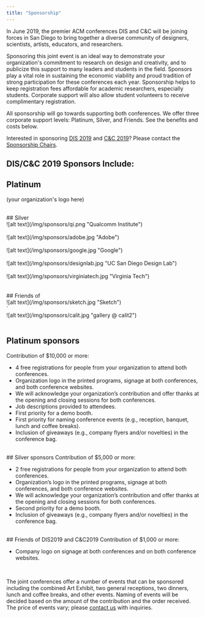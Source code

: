 ```yaml
---
title: "Sponsorship"
---
```


In June 2019, the premier ACM conferences DIS and C&C will be joining forces in San Diego to bring together a diverse community of designers, scientists, artists, educators, and researchers.

Sponsoring this joint event is an ideal way to demonstrate your organization's commitment to research on design and creativity, and to publicize this support to many leaders and students in the field. Sponsors play a vital role in sustaining the economic viability and proud tradition of strong participation for these conferences each year. Sponsorship helps to keep registration fees affordable for academic researchers, especially students. Corporate support will also allow student volunteers to receive complimentary registration.

All sponsorship will go towards supporting both conferences. We offer three corporate support levels: Platinum, Silver, and Friends. See the benefits and costs below. </br>

Interested in sponsoring [DIS 2019](https://dis2019.com) and [C&C 2019](http://cc.acm.org/2019/sponsor.php)? Please contact the [Sponsorship Chairs](mailto:sponsor2019@cc.acm.org).


## DIS/C&C 2019 Sponsors Include: 
                                         
## Platinum </br>
(your organization's logo here)

</br>
## Silver </br>
![alt text](/img/sponsors/qi.png "Qualcomm Institute") </br> </br> 
![alt text](/img/sponsors/adobe.jpg "Adobe") </br> </br> 
![alt text](/img/sponsors/google.jpg "Google") </br> </br> 
![alt text](/img/sponsors/designlab.jpg "UC San Diego Design Lab") </br> </br> 
![alt text](/img/sponsors/virginiatech.jpg "Virginia Tech") </br> </br> 

</br>
## Friends of </br>
 ![alt text](/img/sponsors/sketch.jpg "Sketch") </br>` </br>   
 ![alt text](/img/sponsors/calit.jpg "gallery @ calit2") </br> 


</br>

## Platinum sponsors 
Contribution of $10,000 or more:

- 4 free registrations for people from your organization to attend both conferences.
- Organization logo in the printed programs, signage at both conferences, and both conference websites.
- We will acknowledge your organization’s contribution and offer thanks at the opening and closing sessions for both conferences.
- Job descriptions provided to attendees.
- First priority for a demo booth.
- First priority for naming conference events (e.g., reception, banquet, lunch and coffee breaks).
- Inclusion of giveaways (e.g., company flyers and/or novelties) in the conference bag.

</br>
## Silver sponsors
Contribution of $5,000 or more:

- 2 free registrations for people from your organization to attend both conferences.
- Organization’s logo in the printed programs, signage at both conferences, and both conference websites.
- We will acknowledge your organization’s contribution and offer thanks at the opening and closing sessions for both conferences.
- Second priority for a demo booth.
- Inclusion of giveaways (e.g., company flyers and/or novelties) in the conference bag.

</br>
## Friends of DIS2019 and C&C2019
Contribution of $1,000 or more:

- Company logo on signage at both conferences and on both conference websites.

</br>

The joint conferences offer a number of events that can be sponsored including the combined Art Exhibit, two general receptions, two dinners, lunch and coffee breaks, and other events. Naming of events will be decided based on the amount of the contribution and the order received. The price of events vary; please [contact us](mailto:sponsor2019@cc.cam.org) with inquiries.
